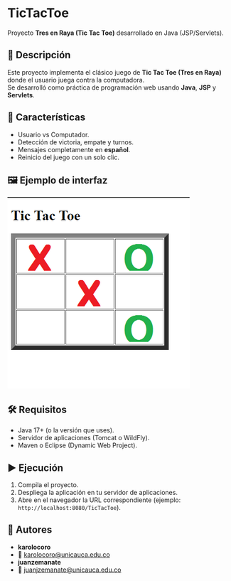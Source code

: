 # TicTacToe

Proyecto **Tres en Raya (Tic Tac Toe)** desarrollado en Java (JSP/Servlets).

## 📌 Descripción
Este proyecto implementa el clásico juego de **Tic Tac Toe (Tres en Raya)** donde el usuario juega contra la computadora.  
Se desarrolló como práctica de programación web usando **Java**, **JSP** y **Servlets**.

## 🚀 Características
- Usuario vs Computador.
- Detección de victoria, empate y turnos.
- Mensajes completamente en **español**.
- Reinicio del juego con un solo clic.

## 🖼 Ejemplo de interfaz
![Ejemplo del juego](docs/captura.png)


## 🛠 Requisitos
- Java 17+ (o la versión que uses).
- Servidor de aplicaciones (Tomcat o WildFly).
- Maven o Eclipse (Dynamic Web Project).

## ▶️ Ejecución
1. Compila el proyecto.
2. Despliega la aplicación en tu servidor de aplicaciones.
3. Abre en el navegador la URL correspondiente (ejemplo: `http://localhost:8080/TicTacToe`).

## 👤 Autores
- **karolocoro**
- 📧 karolocoro@unicauca.edu.co
- **juanzemanate**  
- 📧 juanjzemanate@unicauca.edu.co
